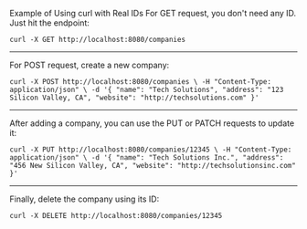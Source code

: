 Example of Using curl with Real IDs
For GET request, you don't need any ID. Just hit the endpoint:


`curl -X GET http://localhost:8080/companies`


------------


For POST request, create a new company:


`curl -X POST http://localhost:8080/companies \
    -H "Content-Type: application/json" \
    -d '{
        "name": "Tech Solutions",
        "address": "123 Silicon Valley, CA",
        "website": "http://techsolutions.com"
    }'`
	

------------


After adding a company, you can use the PUT or PATCH requests to update it:


`curl -X PUT http://localhost:8080/companies/12345 \
    -H "Content-Type: application/json" \
    -d '{
        "name": "Tech Solutions Inc.",
        "address": "456 New Silicon Valley, CA",
        "website": "http://techsolutionsinc.com"
    }'`
	

------------


Finally, delete the company using its ID:

`curl -X DELETE http://localhost:8080/companies/12345`
